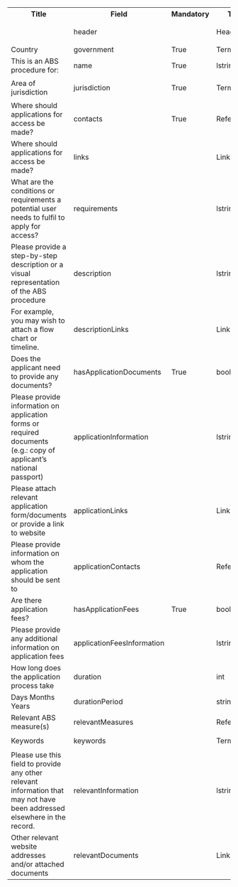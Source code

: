 <table class="schema-table" style="table-layout: fixed; width: 100%;">
  <tr>
    <th>Title</th>
    <th>Field</th>
    <th>Mandatory</th>
    <th>Type</th>
    <th>Example</th>
  </tr>
  <tr>
    <td></td>
    <td>header</td>
    <td></td>
    <td>Header</td>
    <td><code>{ "identifier": "83B2A1B2-95A5-6723-6C0D-28BC3143B321", "schema": "absProcedure", "languages": ["en"] }</code></td>
  </tr>
  <tr>
    <td>Country</td>
    <td>government</td>
    <td>True</td>
    <td>Term</td>
    <td><code>{ "identifier": "af" }</code></td>
  </tr>
  <tr>
    <td>This is an ABS procedure for:</td>
    <td>name</td>
    <td>True</td>
    <td>lstring</td>
    <td><code>{ "en": "Test Info" }</code></td>
  </tr>
  <tr>
    <td>Area of jurisdiction</td>
    <td>jurisdiction</td>
    <td>True</td>
    <td>Term</td>
    <td><code>{ "identifier": "5B6177DD-5E5E-434E-8CB7-D63D67D5EBED", "customValue": { "en": "Test Jurisdiction" } }</code></td>
  </tr>
  <tr>
    <td>Where should applications for access be made?</td>
    <td>contacts</td>
    <td>True</td>
    <td>Reference[]</td>
    <td><code>[{ "identifier": "DECLARE-ORGANISATION_24185_20241104154859186@1" }]</code></td>
  </tr>
  <tr>
    <td>Where should applications for access be made?</td>
    <td>links</td>
    <td></td>
    <td>Link[]</td>
    <td><code>[{ "url": "https://www.google.com", "name": "Google", "language": "en" }]</code></td>
  </tr>
  <tr>
    <td>What are the conditions or requirements a potential user needs to fulfil to apply for access?</td>
    <td>requirements</td>
    <td></td>
    <td>lstring</td>
    <td><code>{ "en": "<div><!--block-->Test Info</div>" }</code></td>
  </tr>
  <tr>
    <td>Please provide a step-by-step description or a visual representation of the ABS procedure</td>
    <td>description</td>
    <td></td>
    <td>lstring</td>
    <td><code>{ "en": "<div><!--block-->Test Info</div>" }</code></td>
  </tr>
  <tr>
    <td>For example, you may wish to attach a flow chart or timeline.</td>
    <td>descriptionLinks</td>
    <td></td>
    <td>Link[]</td>
    <td><code>[{ "url": "https://www.google.com", "name": "Google", "language": "en" }]</code></td>
  </tr>
  <tr>
    <td>Does the applicant need to provide any documents?</td>
    <td>hasApplicationDocuments</td>
    <td>True</td>
    <td>bool</td>
    <td><code>True</code></td>
  </tr>
  <tr>
    <td>Please provide information on application forms or required documents (e.g.: copy of applicant’s national passport)</td>
    <td>applicationInformation</td>
    <td></td>
    <td>lstring</td>
    <td><code>{ "en": "<div><!--block-->Test Info</div>" }</code></td>
  </tr>
  <tr>
    <td>Please attach relevant application form/documents or provide a link to website</td>
    <td>applicationLinks</td>
    <td></td>
    <td>Link[]</td>
    <td><code>[{ "url": "https://www.google.com", "name": "Google", "language": "en" }]</code></td>
  </tr>
  <tr>
    <td>Please provide information on whom the application should be sent to</td>
    <td>applicationContacts</td>
    <td></td>
    <td>Reference[]</td>
    <td><code>[{ "identifier": "DECLARE-ORGANISATION_24185_20241104154859186@1" }]</code></td>
  </tr>
  <tr>
    <td>Are there application fees?</td>
    <td>hasApplicationFees</td>
    <td>True</td>
    <td>bool</td>
    <td><code>True</code></td>
  </tr>
  <tr>
    <td>Please provide any additional information on application fees</td>
    <td>applicationFeesInformation</td>
    <td></td>
    <td>lstring</td>
    <td><code>{ "en": "<div><!--block-->Test Info</div>" }</code></td>
  </tr>
  <tr>
    <td>How long does the application process take</td>
    <td>duration</td>
    <td></td>
    <td>int</td>
    <td><code>3</code></td>
  </tr>
  <tr>
    <td>Days Months Years</td>
    <td>durationPeriod</td>
    <td></td>
    <td>string</td>
    <td><code>months</code></td>
  </tr>
  <tr>
    <td>Relevant ABS measure(s)</td>
    <td>relevantMeasures</td>
    <td></td>
    <td>Reference[]</td>
    <td><code>[{ "identifier": "A3722021-0CC0-B195-75BE-954F133FF78B@1" }]</code></td>
  </tr>
  <tr>
    <td>Keywords</td>
    <td>keywords</td>
    <td></td>
    <td>Term[]</td>
    <td><code>[{ "identifier": "EC94899F15EE40C6A0F7D0B1F774A521" }]</code></td>
  </tr>
  <tr>
    <td>Please use this field to provide any other relevant information that may not have been addressed elsewhere in the record.</td>
    <td>relevantInformation</td>
    <td></td>
    <td>lstring</td>
    <td><code>{ "en": "<div><!--block-->Test Info</div>" }</code></td>
  </tr>
  <tr>
    <td>Other relevant website addresses and/or attached documents</td>
    <td>relevantDocuments</td>
    <td></td>
    <td>Link[]</td>
    <td><code>[{ "url": "https://www.google.com", "name": "Google", "language": "en" }]</code></td>
  </tr>
</table>
